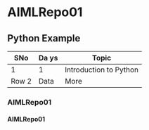 # AIMLRepo01
## Python Example
| SNo       | Da ys   | Topic |
|----------|----------|----------|
| 1        | 1        | Introduction to Python     |
| Row 2    | Data     | More     |

### AIMLRepo01
#### AIMLRepo01

